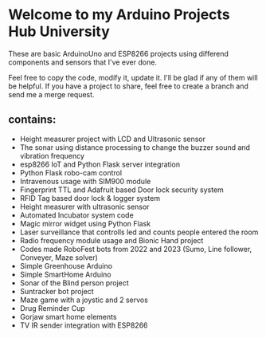# Welcome to my Arduino Projects Hub University

These are basic ArduinoUno and ESP8266 projects using differend components and sensors that I've ever done.

Feel free to copy the code, modify it, update it. I'll be glad if any of them will be helpful.
If you have a project to share, feel free to create a branch and send me a merge request.

## contains:

- Height measurer project with LCD and Ultrasonic sensor
- The sonar using distance processing to change the buzzer sound and vibration frequency
- esp8266 IoT and Python Flask server integration
- Python Flask robo-cam control
- Intravenous usage with SIM900 module
- Fingerprint TTL and Adafruit based Door lock security system
- RFID Tag based door lock & logger system
- Height measurer with ultrasonic sensor
- Automated Incubator system code
- Magic mirror widget using Python Flask
- Laser surveillance that controlls led and counts people entered the room
- Radio frequency module usage and Bionic Hand project
- Codes made RoboFest bots from 2022 and 2023 (Sumo, Line follower, Conveyer, Maze solver)
- Simple Greenhouse Arduino
- Simple SmartHome Arduino
- Sonar of the Blind person project
- Suntracker bot project
- Maze game with a joystic and 2 servos
- Drug Reminder Cup
- Gorjaw smart home elements
- TV IR sender integration with ESP8266
